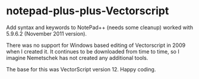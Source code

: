 notepad-plus-plus-Vectorscript
==============================

Add syntax and keywords to NotePad++ (needs some cleanup) worked with 5.9.6.2 (November 2011 version).

There was no support for Windows based editing of Vectorscript in 2009 when I created it. It continues to be downloaded from time to time, so I imagine Nemetschek has not created any additional tools.

The base for this was VectorScript version 12. Happy coding.
